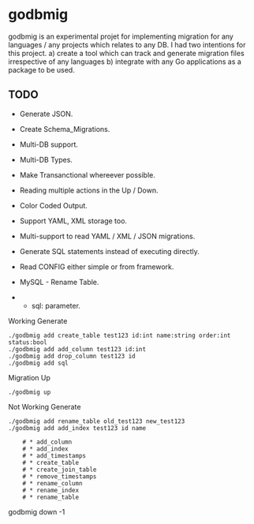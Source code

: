 godbmig
=======

godbmig is an experimental projet for implementing migration for any languages / any projects which relates to any DB. I had two intentions for this project. 
a) create a tool which can track and generate migration files irrespective of any languages
b) integrate with any Go applications as a package to be used.


TODO
----

* Generate JSON.
* Create Schema_Migrations.
* Multi-DB support.
* Multi-DB Types.
* Make Transanctional whereever possible.
* Reading multiple actions in the Up / Down.
* Color Coded Output.
* Support YAML, XML storage too.
* Multi-support to read YAML / XML / JSON migrations.
* Generate SQL statements instead of executing directly.

* Read CONFIG either simple or from framework.

* MySQL - Rename Table.
* - sql: parameter.

Working
Generate
```
./godbmig add create_table test123 id:int name:string order:int status:bool
./godbmig add add_column test123 id:int
./godbmig add drop_column test123 id
./godbmig add sql 
```

Migration Up
```
./godbmig up
```

Not Working
Generate
```
./godbmig add rename_table old_test123 new_test123
./godbmig add add_index test123 id name
```

```
    # * add_column
    # * add_index
    # * add_timestamps
    # * create_table
    # * create_join_table
    # * remove_timestamps
    # * rename_column
    # * rename_index
    # * rename_table
```
godbmig down -1
```
